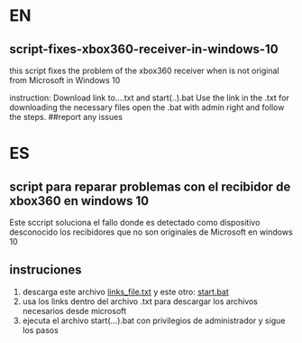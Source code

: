# EN
## script-fixes-xbox360-receiver-in-windows-10
this script fixes the problem of the xbox360 receiver when is not original from Microsoft in Windows 10

instruction:
Download link to....txt and start(..).bat
Use the link in the .txt for downloading the necessary files
open the .bat with admin right and follow the steps.
##report any issues


# ES

## script para reparar problemas con el recibidor de xbox360 en windows 10
Este sccript soluciona el fallo donde es detectado como dispositivo desconocido los recibidores que no son originales de Microsoft en windows 10

## instruciones
1. descarga este archivo <a href="https://github.com/N3koSempai/script-fixes-xbox360-receiver-in-windows-10/blob/main/link%20to%20the%20necesary%20microsft%20drivers.txt" > links_file.txt</a> y este otro: <a href="https://github.com/N3koSempai/script-fixes-xbox360-receiver-in-windows-10/blob/main/start(need%20admin%20right).bat" > start.bat</a> 
2. usa los links dentro del archivo .txt para descargar los archivos necesarios desde microsoft
3. ejecuta el archivo start(...).bat con privilegios de administrador y sigue los pasos 

